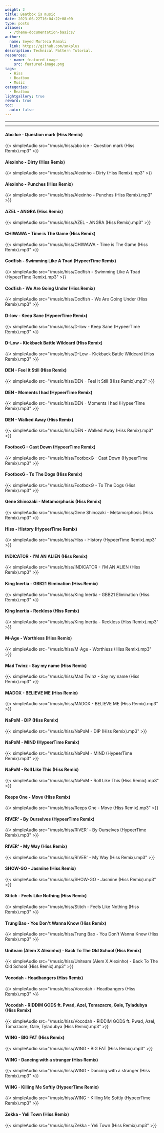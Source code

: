 ```yaml
---
weight: 2
title: Beatbox is music
date: 2023-06-22T16:04:22+08:00
type: posts
aliases:
  - /theme-documentation-basics/
author:
  name: Seyed Morteza Kamali
  link: https://github.com/smkplus
description: Technical Pattern Tutorial.
resources:
  - name: featured-image
    src: featured-image.png
tags:
  - Hiss
  - Beatbox
  - Music
categories:
  - Beatbox
lightgallery: true
reward: true
toc:
  auto: false
---
```

---
---



#### Abo Ice - Question mark (Hiss Remix)
{{< simpleAudio src="/music/hiss/abo ice - Question mark (Hiss Remix).mp3" >}}

#### Alexinho - Dirty (Hiss Remix)
{{< simpleAudio src="/music/hiss/Alexinho - Dirty (Hiss Remix).mp3" >}}

#### Alexinho - Punches (Hiss Remix)
{{< simpleAudio src="/music/hiss/Alexinho - Punches (Hiss Remix).mp3" >}}

#### AZEL - ANGRA (Hiss Remix)
{{< simpleAudio src="/music/hiss/AZEL - ANGRA (Hiss Remix).mp3" >}}

#### CHIWAWA - Time is The Game (Hiss Remix)
{{< simpleAudio src="/music/hiss/CHIWAWA - Time is The Game (Hiss Remix).mp3" >}}

#### Codfish - Swimming Like A Toad (HypeerTime Remix)
{{< simpleAudio src="/music/hiss/Codfish - Swimming Like A Toad (HypeerTime Remix).mp3" >}}

#### Codfish - We Are Going Under (Hiss Remix)
{{< simpleAudio src="/music/hiss/Codfish - We Are Going Under (Hiss Remix).mp3" >}}

#### D-low - Keep Sane (HypeerTime Remix)
{{< simpleAudio src="/music/hiss/D-low - Keep Sane (HypeerTime Remix).mp3" >}}

#### D-Low - Kickback Battle Wildcard (Hiss Remix)
{{< simpleAudio src="/music/hiss/D-Low - Kickback Battle Wildcard (Hiss Remix).mp3" >}}

#### DEN - Feel It Still (Hiss Remix)
{{< simpleAudio src="/music/hiss/DEN - Feel It Still (Hiss Remix).mp3" >}}

#### DEN - Moments I had (HypeerTime Remix)
{{< simpleAudio src="/music/hiss/DEN - Moments I had (HypeerTime Remix).mp3" >}}

#### DEN - Walked Away (Hiss Remix)
{{< simpleAudio src="/music/hiss/DEN - Walked Away (Hiss Remix).mp3" >}}

#### FootboxG - Cast Down (HypeerTime Remix)
{{< simpleAudio src="/music/hiss/FootboxG - Cast Down (HypeerTime Remix).mp3" >}}

#### FootboxG - To The Dogs (Hiss Remix)
{{< simpleAudio src="/music/hiss/FootboxG - To The Dogs (Hiss Remix).mp3" >}}

#### Gene Shinozaki - Metamorphosis (Hiss Remix)
{{< simpleAudio src="/music/hiss/Gene Shinozaki - Metamorphosis (Hiss Remix).mp3" >}}

#### Hiss - History (HypeerTime Remix)
{{< simpleAudio src="/music/hiss/Hiss - History (HypeerTime Remix).mp3" >}}

#### INDICATOR - I'M AN ALIEN (Hiss Remix)
{{< simpleAudio src="/music/hiss/INDICATOR - I'M AN ALIEN (Hiss Remix).mp3" >}}

#### King Inertia - GBB21 Elimination (Hiss Remix)
{{< simpleAudio src="/music/hiss/King Inertia - GBB21 Elimination (Hiss Remix).mp3" >}}

#### King Inertia - Reckless (Hiss Remix)
{{< simpleAudio src="/music/hiss/King Inertia - Reckless (Hiss Remix).mp3" >}}

#### M-Age - Worthless (Hiss Remix)
{{< simpleAudio src="/music/hiss/M-Age - Worthless (Hiss Remix).mp3" >}}

#### Mad Twinz - Say my name (Hiss Remix)
{{< simpleAudio src="/music/hiss/Mad Twinz - Say my name (Hiss Remix).mp3" >}}

#### MADOX - BELIEVE ME (Hiss Remix)
{{< simpleAudio src="/music/hiss/MADOX - BELIEVE ME (Hiss Remix).mp3" >}}

#### NaPoM - DIP (Hiss Remix)
{{< simpleAudio src="/music/hiss/NaPoM - DIP (Hiss Remix).mp3" >}}

#### NaPoM - MIND (HypeerTime Remix)
{{< simpleAudio src="/music/hiss/NaPoM - MIND (HypeerTime Remix).mp3" >}}

#### NaPoM - Roll Like This (Hiss Remix)
{{< simpleAudio src="/music/hiss/NaPoM - Roll Like This (Hiss Remix).mp3" >}}

#### Reeps One - Move (Hiss Remix)
{{< simpleAudio src="/music/hiss/Reeps One - Move (Hiss Remix).mp3" >}}

#### RIVER' - By Ourselves (HypeerTime Remix)
{{< simpleAudio src="/music/hiss/RIVER' - By Ourselves (HypeerTime Remix).mp3" >}}

#### RIVER' - My Way (Hiss Remix)
{{< simpleAudio src="/music/hiss/RIVER' - My Way (Hiss Remix).mp3" >}}

#### SHOW-GO - Jasmine (Hiss Remix)
{{< simpleAudio src="/music/hiss/SHOW-GO - Jasmine (Hiss Remix).mp3" >}}

#### Stitch - Feels Like Nothing (Hiss Remix)
{{< simpleAudio src="/music/hiss/Stitch - Feels Like Nothing (Hiss Remix).mp3" >}}

#### Trung Bao - You Don't Wanna Know (Hiss Remix)
{{< simpleAudio src="/music/hiss/Trung Bao - You Don't Wanna Know (Hiss Remix).mp3" >}}

#### Uniteam (Alem X Alexinho) - Back To The Old School (Hiss Remix)
{{< simpleAudio src="/music/hiss/Uniteam (Alem X Alexinho) - Back To The Old School (Hiss Remix).mp3" >}}

#### Vocodah - Headbangers (Hiss Remix)
{{< simpleAudio src="/music/hiss/Vocodah - Headbangers (Hiss Remix).mp3" >}}

#### Vocodah - RIDDIM GODS ft. Pwad, Azel, Tomazacre, Gale, Tyladubya (Hiss Remix)
{{< simpleAudio src="/music/hiss/Vocodah - RIDDIM GODS ft. Pwad, Azel, Tomazacre, Gale, Tyladubya (Hiss Remix).mp3" >}}

#### WING - BIG FAT (Hiss Remix)
{{< simpleAudio src="/music/hiss/WING - BIG FAT (Hiss Remix).mp3" >}}

#### WING - Dancing with a stranger (Hiss Remix)
{{< simpleAudio src="/music/hiss/WING - Dancing with a stranger (Hiss Remix).mp3" >}}

#### WING - Killing Me Softly (HypeerTime Remix)
{{< simpleAudio src="/music/hiss/WING - Killing Me Softly (HypeerTime Remix).mp3" >}}

#### Zekka - Yeli Town (Hiss Remix)
{{< simpleAudio src="/music/hiss/Zekka - Yeli Town (Hiss Remix).mp3" >}}
